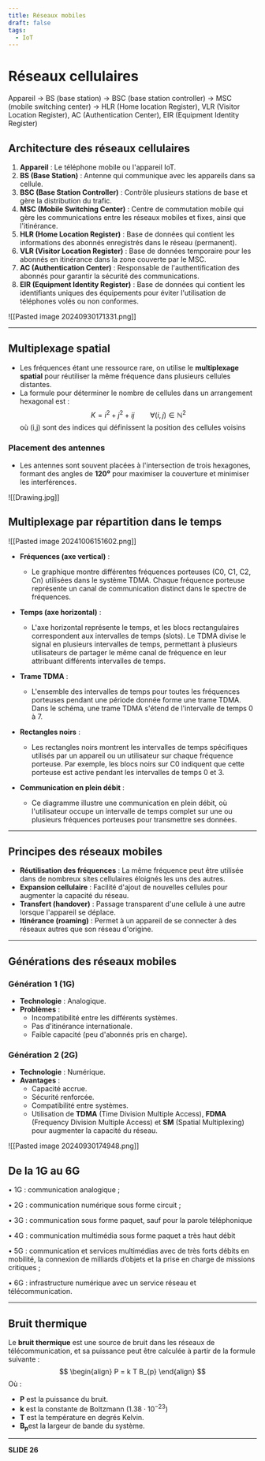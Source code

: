 ```yaml
---
title: Réseaux mobiles
draft: false
tags:
  - IoT
---
```


# Réseaux cellulaires

Appareil -> BS (base station) -> BSC (base station controller) -> MSC (mobile switching center) -> HLR (Home location Register), VLR (Visitor Location Register), AC (Authentication Center), EIR (Equipment Identity Register)

## Architecture des réseaux cellulaires

1. **Appareil** : Le téléphone mobile ou l'appareil IoT.
2. **BS (Base Station)** : Antenne qui communique avec les appareils dans sa cellule.
3. **BSC (Base Station Controller)** : Contrôle plusieurs stations de base et gère la distribution du trafic.
4. **MSC (Mobile Switching Center)** : Centre de commutation mobile qui gère les communications entre les réseaux mobiles et fixes, ainsi que l'itinérance.
5. **HLR (Home Location Register)** : Base de données qui contient les informations des abonnés enregistrés dans le réseau (permanent).
6. **VLR (Visitor Location Register)** : Base de données temporaire pour les abonnés en itinérance dans la zone couverte par le MSC.
7. **AC (Authentication Center)** : Responsable de l'authentification des abonnés pour garantir la sécurité des communications.
8. **EIR (Equipment Identity Register)** : Base de données qui contient les identifiants uniques des équipements pour éviter l'utilisation de téléphones volés ou non conformes.


![[Pasted image 20240930171331.png]]

----
## Multiplexage spatial

- Les fréquences étant une ressource rare, on utilise le **multiplexage spatial** pour réutiliser la même fréquence dans plusieurs cellules distantes.
- La formule pour déterminer le nombre de cellules dans un arrangement hexagonal est : 
$$
K = i^{2} + j^{2}+ ij\qquad \forall \left(i,j\right) \in \mathbb{N}^{2}
$$
		où (i,j) sont des indices qui définissent la position des cellules voisins
### Placement des antennes

- Les antennes sont souvent placées à l'intersection de trois hexagones, formant des angles de **120⁰** pour maximiser la couverture et minimiser les interférences.

![[Drawing.jpg]]

## Multiplexage par répartition dans le temps

![[Pasted image 20241006151602.png]]

- **Fréquences (axe vertical)** :
    - Le graphique montre différentes fréquences porteuses (C0, C1, C2, Cn) utilisées dans le système TDMA. Chaque fréquence porteuse représente un canal de communication distinct dans le spectre de fréquences.

- **Temps (axe horizontal)** :
    - L'axe horizontal représente le temps, et les blocs rectangulaires correspondent aux intervalles de temps (slots). Le TDMA divise le signal en plusieurs intervalles de temps, permettant à plusieurs utilisateurs de partager le même canal de fréquence en leur attribuant différents intervalles de temps.

- **Trame TDMA** :
	- L'ensemble des intervalles de temps pour toutes les fréquences porteuses pendant une période donnée forme une trame TDMA. Dans le schéma, une trame TDMA s'étend de l'intervalle de temps 0 à 7.

- **Rectangles noirs** :
    - Les rectangles noirs montrent les intervalles de temps spécifiques utilisés par un appareil ou un utilisateur sur chaque fréquence porteuse. Par exemple, les blocs noirs sur C0 indiquent que cette porteuse est active pendant les intervalles de temps 0 et 3.

- **Communication en plein débit** :
    - Ce diagramme illustre une communication en plein débit, où l'utilisateur occupe un intervalle de temps complet sur une ou plusieurs fréquences porteuses pour transmettre ses données.

---
## Principes des réseaux mobiles

- **Réutilisation des fréquences** : La même fréquence peut être utilisée dans de nombreux sites cellulaires éloignés les uns des autres.
- **Expansion cellulaire** : Facilité d'ajout de nouvelles cellules pour augmenter la capacité du réseau.
- **Transfert (handover)** : Passage transparent d'une cellule à une autre lorsque l'appareil se déplace.
- **Itinérance (roaming)** : Permet à un appareil de se connecter à des réseaux autres que son réseau d'origine.

---

## Générations des réseaux mobiles
### Génération 1 (1G)

- **Technologie** : Analogique.
- **Problèmes** :
    - Incompatibilité entre les différents systèmes.
    - Pas d'itinérance internationale.
    - Faible capacité (peu d'abonnés pris en charge).

### Génération 2 (2G)

- **Technologie** : Numérique.
- **Avantages** :
    - Capacité accrue.
    - Sécurité renforcée.
    - Compatibilité entre systèmes.
    - Utilisation de **TDMA** (Time Division Multiple Access), **FDMA** (Frequency Division Multiple Access) et **SM** (Spatial Multiplexing) pour augmenter la capacité du réseau.

![[Pasted image 20240930174948.png]]
## De la 1G au 6G

• 1G : communication analogique ;

• 2G : communication numérique sous forme circuit ;

• 3G : communication sous forme paquet, sauf pour la parole téléphonique

• 4G : communication multimédia sous forme paquet a très haut débit

• 5G : communication et services multimédias avec de très forts débits en mobilité, la
connexion de milliards d’objets et la prise en charge de missions critiques ;

• 6G : infrastructure numérique avec un service réseau et télécommunication.

----
## Bruit thermique

Le **bruit thermique** est une source de bruit dans les réseaux de télécommunication, et sa puissance peut être calculée à partir de la formule suivante :
$$
\begin{align} P = k T B_{p} \end{align}
$$
Où :

- **P** est la puissance du bruit.
- **k** est la constante de Boltzmann ($1.38 \cdot 10^{-23}$)
- **T** est la température en degrés Kelvin.
- $\mathbf{B_{p}}​$ est la largeur de bande du système.

----

**SLIDE 26**